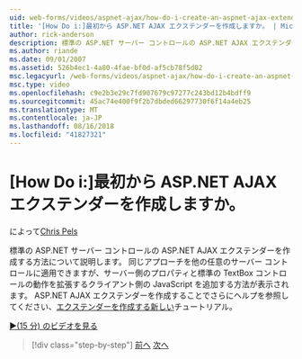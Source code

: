 ```yaml
---
uid: web-forms/videos/aspnet-ajax/how-do-i-create-an-aspnet-ajax-extender-from-scratch
title: '[How Do i:]最初から ASP.NET AJAX エクステンダーを作成しますか。 | Microsoft Docs'
author: rick-anderson
description: 標準の ASP.NET サーバー コントロールの ASP.NET AJAX エクステンダーを作成する方法について説明します。 サーバー側のプロパティとクライアント側の JavaScript を追加する方法が表示されます.
ms.author: riande
ms.date: 09/01/2007
ms.assetid: 526b4ec1-4a80-4fae-bf0d-af5cb78f5d02
msc.legacyurl: /web-forms/videos/aspnet-ajax/how-do-i-create-an-aspnet-ajax-extender-from-scratch
msc.type: video
ms.openlocfilehash: c9e2b3e29c7fd907679c97277c243bd12b4bdff9
ms.sourcegitcommit: 45ac74e400f9f2b7dbded66297730f6f14a4eb25
ms.translationtype: MT
ms.contentlocale: ja-JP
ms.lasthandoff: 08/16/2018
ms.locfileid: "41827321"
---
```

<a name="how-do-i-create-an-aspnet-ajax-extender-from-scratch"></a>[How Do i:]最初から ASP.NET AJAX エクステンダーを作成しますか。
====================
によって[Chris Pels](https://twitter.com/chrispels)

標準の ASP.NET サーバー コントロールの ASP.NET AJAX エクステンダーを作成する方法について説明します。 同じアプローチを他の任意のサーバー コントロールに適用できますが、サーバー側のプロパティと標準の TextBox コントロールの動作を拡張するクライアント側の JavaScript を追加する方法が表示されます。 ASP.NET AJAX エクステンダーを作成することでさらにヘルプを参照してください、[エクステンダーを作成する新しい](../../overview/ajax-control-toolkit/getting-started/creating-a-custom-ajax-control-toolkit-control-extender-cs.md)チュートリアル。

[&#9654;(15 分) のビデオを見る](https://channel9.msdn.com/Blogs/ASP-NET-Site-Videos/how-do-i-create-an-aspnet-ajax-extender-from-scratch)

> [!div class="step-by-step"]
> [前へ](how-do-i-trigger-an-updatepanel-refresh-from-a-dropdownlist-control.md)
> [次へ](how-do-i-build-custom-server-controls-that-work-with-or-without-aspnet-ajax.md)
